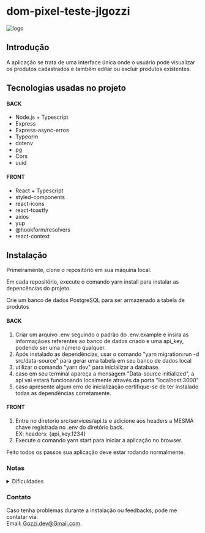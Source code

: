 # dom-pixel-teste-jlgozzi

![logo](https://user-images.githubusercontent.com/48017110/202856866-546bd4a8-373f-47b7-a5e6-282fdd463cdf.png)


<h2>Introdução</h2>

A aplicação se trata de uma interface única onde o usuário pode visualizar os produtos cadastrados e também editar ou excluir produtos existentes.

<h2>Tecnologias usadas no projeto</h2>

 <h4> BACK</h4>
 <ul>
    <li>Node.js + Typescript</li>
    <li>Express</li>
    <li>Express-async-erros</li>
    <li>Typeorm</li></li>
    <li>dotenv</li>
    <li>pg</li>
    <li>Cors</li>
    <li>uuid</li>
   </ul></li>
    
   <h4>FRONT</h4>
   <ul>
      <li>React + Typescript</li>
      <li>styled-components</li>
      <li>react-icons</li>
      <li>react-toastfy</li>
      <li>axios</li>
      <li>yup</li>
      <li>@hookform/resolvers</li>
      <li>react-context</li>
    </ul>

<h2>Instalação</h2>


  Primeiramente, clone o repositório em sua máquina local.
  
  Em cada repositório, execute o comando yarn install para instalar as depencências do projeto.
  
  Crie um banco de dados PostgreSQL para ser armazenado a tabela de produtos
  
  <h4> BACK</h4>
  <ol>
  <li>Criar um arquivo .env seguindo o padrão do .env.example e insira as informaçãoes referentes ao banco de dados criado e uma api_key, podendo ser uma número qualquer.</li>
  <li>Após instalado as dependências, usar o comando "yarn migration:run -d src/data-source" para gerar uma tabela em seu banco de dados local</li>
  <li>utilizar o comando "yarn dev" para inicializar a database.</li>
  <li>caso em seu terminal apareça a mensagem "Data-source initialized", a api vai estará funcionando localmente através da porta "localhost:3000"</li>
  <li>caso apresente algum erro de inicialização certifique-se de ter instalado todas as dependências corretamente.</li>
  </ol>


   <h4>FRONT</h4>
   <ol>
  <li>Entre no diretorio src/services/api.ts e adicione aos headers a MESMA chave registrada no .env do diretório back.</li>
    EX: headers: {api_key.1234}
  <li>Execute o comando yarn start para iniciar a aplicação no browser.</li>
  </ol>
  
  
  Feito todos os passos sua aplicação deve estar rodando normalmente.
  

<h3>Notas</h3>
<details>
<summary>Dificuldades</summary>
  No geral acredito que o ponto que mais me senti "perdido" foi referente a chave api, nunca havia utlizado algo do tipo, portanto fiz um middleware para validação de uma chave registrada no arquivo .env, tendo em mente que essa chave seria desconhecida para o usuário no front.
    Gostaria de ter realizado alguns testes unitários no back também, mas infelizmente não tive o tempo necessário.
 </details>

<h3>Contato</h3>
  <p>Caso tenha problemas durante a instalação ou feedbacks, pode me contatar via:</br>
  Email: <a href="Gozzi.dev@gmail.com">Gozzi.dev@Gmail.com</a>.</p>
